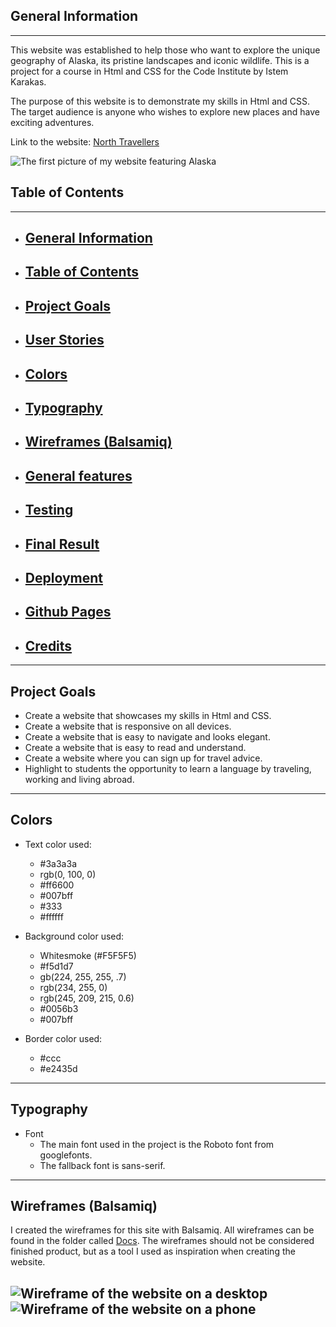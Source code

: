 ## General Information
---

This website was established to help those who want to explore the unique geography of Alaska, its pristine landscapes and iconic wildlife. This is a project for
a course in Html and CSS for the Code Institute by Istem Karakas.

The purpose of this website is to demonstrate my skills in Html and CSS. The target audience is anyone who wishes to explore new places and have exciting
adventures.

Link to the website: [North Travellers](https://techistem.github.io/alaska2/)


![The first picture of my website featuring Alaska](assets/docs/images)

## Table of Contents
---
 - ## [General Information](#general-information-1)

 - ## [Table of Contents](#table-of-contents-1)

 - ## [Project Goals](#project-goals-1)

 - ## [User Stories](#user-stories-1)

 - ## [Colors](#colors-1)

 - ## [Typography](#typography-1)

 - ## [Wireframes (Balsamiq)](#wireframes-balsamiq-1)

 - ## [General features](#general-features-1)
    
- ## [Testing](#testing-1)

- ## [Final Result](#final-result-1)

- ## [Deployment](#deployment-1)

- ## [Github Pages](#github-pages-1)

- ## [Credits](#credits-1)
---

## Project Goals

- Create a website that showcases my skills in Html and CSS.
- Create a website that is responsive on all devices.
- Create a website that is easy to navigate and looks elegant.
- Create a website that is easy to read and understand.
- Create a website where you can sign up for travel advice.
- Highlight to students the opportunity to learn a language by traveling, working and
living abroad.

---

## Colors
- Text color used:
    - #3a3a3a
    - rgb(0, 100, 0)
    - #ff6600
    - #007bff
    - #333
    - #ffffff


- Background color used:
    - Whitesmoke (#F5F5F5)
    - #f5d1d7
    - gb(224, 255, 255, .7)
    - rgb(234, 255, 0)
    - rgb(245, 209, 215, 0.6)
    - #0056b3
    - #007bff

- Border color used:
    - #ccc
    - #e2435d
--- 

## Typography
- Font
    - The main font used in the project is the Roboto font from googlefonts.
    - The fallback font is sans-serif. 
 ---

## Wireframes (Balsamiq)

I created the wireframes for this site with Balsamiq. All wireframes can be found in the folder called [Docs](https://github.com/techistem/alaska2/tree/main/Docs).
The wireframes should not be considered finished product, but as a tool I used as inspiration when creating the website.


![Wireframe of the website on a desktop](/assets/docs/images/index-balsamic.png)
![Wireframe of the website on a phone](/assets/docs/images/index-phone-balsamic1.png)
---